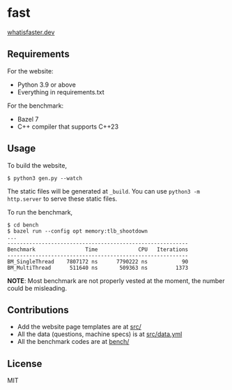 # fast

[whatisfaster.dev](whatisfaster.dev)

## Requirements

For the website:

- Python 3.9 or above
- Everything in requirements.txt

For the benchmark:

- Bazel 7
- C++ compiler that supports C++23

## Usage

To build the website,

```
$ python3 gen.py --watch
```

The static files will be generated at `_build`. You can use `python3 -m http.server` to serve these static files.

To run the benchmark,

```
$ cd bench
$ bazel run --config opt memory:tlb_shootdown
...
----------------------------------------------------------
Benchmark                Time             CPU   Iterations
----------------------------------------------------------
BM_SingleThread    7807172 ns      7790222 ns           90
BM_MultiThread      511640 ns       509363 ns         1373
```

**NOTE**: Most benchmark are not properly vested at the moment, the number could be misleading.

## Contributions

- Add the website page templates are at [src/](src/)
- All the data (questions, machine specs) is at [src/data.yml](src/data.yml)
- All the benchmark codes are at [bench/](bench/)

## License

MIT
